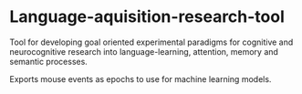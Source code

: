 # Language-aquisition-research-tool
 Tool for developing goal oriented experimental paradigms for cognitive and neurocognitive research into language-learning, attention, memory and semantic processes.

Exports mouse events as epochs to use for machine learning models.
